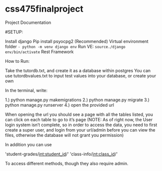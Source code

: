 # css475finalproject
Project Documentation

#SETUP:


Install django
Pip install psyocpg2
(Recommended) Virtual environment folder ```- python -m venv django env```
Run VE:  ```source./django env/bin/activate```
Rest Framework


How to Run: 

Take the tutordb.txt, and create it as a database within postgres
You can use tutordbvalues.txt to input test values into your database, or create your own


In the terminal, write:

1.) python manage.py makemigrations
2.) python manage.py migrate
3.) python manage.py runserver
4.) open the provided url

When opening the url you should see a page with all the tables listed, you can click on each table to go to it’s page 
(NOTE: As of right now, the User login system isn’t complete, so in order to access the data, you need to first create a super user, and login from your url/admin before you can view the files, otherwise the database will not grant you permission)

In addition you can use 

'student-grades/<int:student_id>/'
'class-info/<int:class_id>/'

To access different methods, though they also require admin. 

